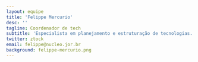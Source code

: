 ```yaml
---
layout: equipe
title: 'Felippe Mercurio'
desc: ''
tagline: Coordenador de tech
subtitle: 'Especialista em planejamento e estruturação de tecnologias. No VOLT, lidera os esforços de capacidade técnica de backend, bancos de dados e nerdices diversas. É também consultor independente, especialista em processos e sistemas de gestão (do cabo ao código, literalmente). Paulistano radicado no Paraná, programador autodidata, fissurado por ciência, tecnologia e, claro, dados.'
twitter: ztock
email: felippe@nucleo.jor.br
background: felippe-mercurio.png
---
```

